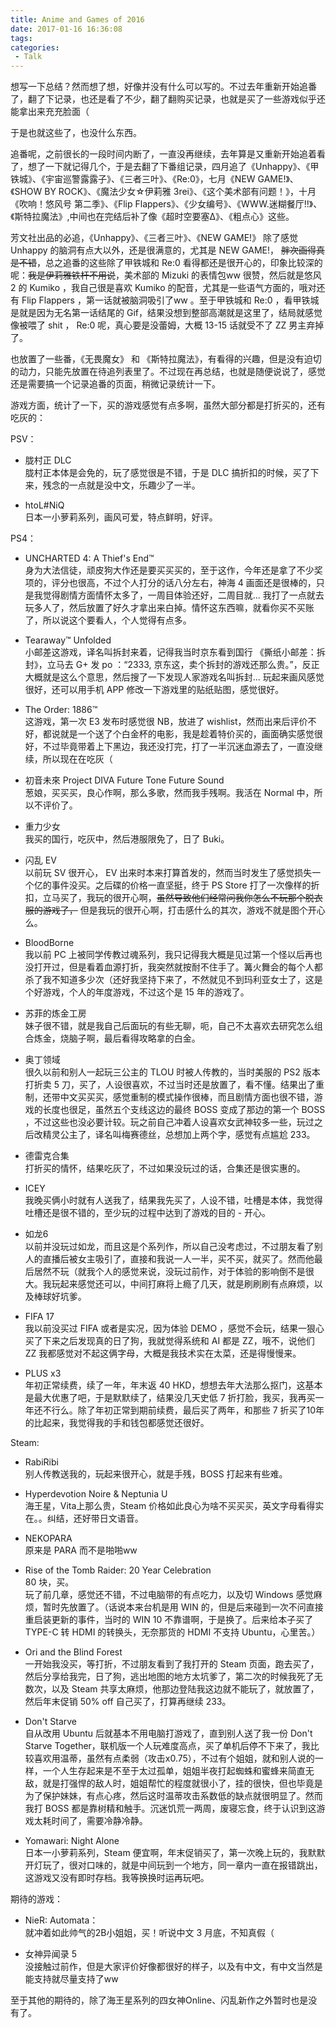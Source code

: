 ```yaml
---
title: Anime and Games of 2016
date: 2017-01-16 16:36:08
tags:
categories:
 - Talk
---
```

想写一下总结？然而想了想，好像并没有什么可以写的。不过去年重新开始追番了，翻了下记录，也还是看了不少，翻了翻购买记录，也就是买了一些游戏似乎还能拿出来充充脸面（  

于是也就这些了，也没什么东西。  

<!--more-->
追番呢，之前很长的一段时间内断了，一直没再继续，去年算是又重新开始追着看了，想了一下就记得几个，于是去翻了下番组记录，四月追了《Unhappy》、《甲铁城》、《宇宙巡警露露子》、《三者三叶》、《Re:0》，七月《NEW GAME!》、《SHOW BY ROCK》、《魔法少女☆伊莉雅 3rei》、《这个美术部有问题！》，十月《吹响！悠风号 第二季》、《Flip Flappers》、《少女编号》、《WWW.迷糊餐厅!!》、《斯特拉魔法》,中间也在完结后补了像《超时空要塞Δ》、《粗点心》这些。

芳文社出品的必追，《Unhappy》、《三者三叶》、《NEW GAME!》 除了感觉 Unhappy 的脑洞有点大以外，还是很满意的，尤其是 NEW GAME!， <s>胖次画得真是不错</s>，总之追番的这些除了甲铁城和 Re:0 看得都还是很开心的，印象比较深的呢：<s>我是伊莉雅铁杆不用说</s>，美术部的 Mizuki 的表情包ww 很赞，然后就是悠风2 的 Kumiko ，我自己很是喜欢 Kumiko 的配音，尤其是一些语气方面的，哦对还有 Flip Flappers ，第一话就被脑洞吸引了ww 。至于甲铁城和 Re:0 ，看甲铁城是就是因为无名第一话结尾的 Gif，结果没想到整部高潮就是这里了，结局就感觉像被喂了 shit ， Re:0 呢，真心要是没蕾姆，大概 13-15 话就受不了 ZZ 男主弃掉了。

也放置了一些番，《无畏魔女》 和 《斯特拉魔法》，有看得的兴趣，但是没有迫切的动力，只能先放置在待追列表里了。不过现在再总结，也就是随便说说了，感觉还是需要搞一个记录追番的页面，稍微记录统计一下。  

游戏方面，统计了一下，买的游戏感觉有点多啊，虽然大部分都是打折买的，还有吃灰的：

PSV：
- 胧村正 DLC  
胧村正本体是会免的，玩了感觉很是不错，于是 DLC 搞折扣的时候，买了下来，残念的一点就是没中文，乐趣少了一半。  

- htoL#NiQ  
日本一小萝莉系列，画风可爱，特点鲜明，好评。

PS4：  
- UNCHARTED 4: A Thief's End™  
身为大法信徒，顽皮狗大作还是要买买买的，至于这作，今年还是拿了不少奖项的，评分也很高，不过个人打分的话八分左右，神海 4 画面还是很棒的，只是我觉得剧情方面情怀太多了，一周目体验还好，二周目就... 我打了一点就去玩多人了，然后放置了好久才拿出来白掉。情怀这东西嘛，就看你买不买账了，所以说这个要看人，个人觉得有点多。

- Tearaway™ Unfolded  
小邮差这游戏，译名叫拆封来着，记得我当时京东看到国行 《撕纸小邮差：拆封》，立马去 G+ 发 po ：“2333, 京东这，卖个拆封的游戏还那么贵。”，反正大概就是这么个意思，然后搜了一下发现人家游戏名叫拆封... 玩起来画风感觉很好，还可以用手机 APP 修改一下游戏里的贴纸贴图，感觉很好。

- The Order: 1886™  
这游戏，第一次 E3 发布时感觉很 NB，放进了 wishlist，然而出来后评价不好，都说就是一个送了个白金杯的电影，我是趁着特价买的，画面确实感觉很好，不过毕竟带着上下黑边，我还没打完，打了一半沉迷血源去了，一直没继续，所以现在在吃灰（

- 初音未來 Project DIVA Future Tone Future Sound  
葱娘，买买买，良心作啊，那么多歌，然而我手残啊。我活在 Normal 中，所以不评价了。

- 重力少女  
我买的国行，吃灰中，然后港服限免了，日了 Buki。  

- 闪乱 EV  
以前玩 SV 很开心， EV 出来时本来打算首发的，然而当时发生了感觉损失一个亿的事件没买。之后碟的价格一直坚挺，终于 PS Store 打了一次像样的折扣，立马买了，我玩的很开心啊，<s>虽然导致他们经常问我你怎么不玩那个脱衣服的游戏了，</s> 但是我玩的很开心啊，打击感什么的其次，游戏不就是图个开心么。  

- BloodBorne  
我以前 PC 上被同学传教过魂系列，我只记得我大概是见过第一个怪以后再也没打开过，但是看着血源打折，我突然就按耐不住手了。篝火舞会的每个人都杀了我不知道多少次（还好我坚持下来了，不然就见不到玛利亚女士了，这是个好游戏，个人的年度游戏，不过这个是 15 年的游戏了。

- 苏菲的炼金工房  
妹子很不错，就是我自己后面玩的有些无聊，呃，自己不太喜欢去研究怎么组合炼金，烧脑子啊，最后看得攻略拿的白金。  

- 奥丁领域  
很久以前和别人一起玩三公主的 TLOU 时被人传教的，当时美服的 PS2 版本打折卖 5 刀，买了，人设很喜欢，不过当时还是放置了，看不懂。结果出了重制，还带中文买买买，感觉重制的模式操作很棒，而且剧情方面也很不错，游戏的长度也很足，虽然五个支线这边的最终 BOSS 变成了那边的第一个 BOSS ，不过这些也没必要计较。玩之前自己冲着人设喜欢女武神较多一些，玩过之后改精灵公主了，译名叫梅赛德丝，总想加上两个字，感觉有点尴尬 233。

- 德雷克合集  
打折买的情怀，结果吃灰了，不过如果没玩过的话，合集还是很实惠的。

- ICEY  
我晚买俩小时就有人送我了，结果我先买了，人设不错，吐槽是本体，我觉得吐槽还是很不错的，至少玩的过程中达到了游戏的目的 - 开心。

- 如龙6  
以前并没玩过如龙，而且这是个系列作，所以自己没考虑过，不过朋友看了别人的直播后被女主吸引了，直接和我说一人一半，买不买，就买了。然而他最后居然不玩（就我个人的感觉来说，没玩过前作，对于体验的影响倒不是很大。我玩起来感觉还可以，中间打麻将上瘾了几天，就是刷刷刷有点麻烦，以及棒球好坑爹。

- FIFA 17  
我以前没买过 FIFA 或者是实况，因为体验 DEMO ，感觉不会玩，结果一狠心买了下来之后发现真的日了狗，我就觉得系统和 AI 都是 ZZ，哦不，说他们 ZZ 我都感觉对不起这俩字母，大概是我技术实在太菜，还是得慢慢来。

- PLUS x3  
年初正常续费，续了一年，年末返 40 HKD，想想去年大法那么抠门，这基本是最大优惠了吧，于是默默续了，结果没几天史低 7 折打脸，我买，我再买一年还不行么。除了年初正常到期前续费，最后买了两年，和那些 7 折买了10年的比起来，我觉得我的手和钱包都感觉还很好。

Steam:  
- RabiRibi  
别人传教送我的，玩起来很开心，就是手残，BOSS 打起来有些难。

- Hyperdevotion Noire & Neptunia U  
海王星，Vita上那么贵，Steam 价格如此良心为啥不买买买，英文字母看得实在。。纠结，还好带日文语音。  

- NEKOPARA  
原来是 PARA 而不是啪啪ww

- Rise of the Tomb Raider: 20 Year Celebration  
80 块，买。  
玩了前几章，感觉还不错，不过电脑带的有点吃力，以及切 Windows 感觉麻烦，暂时先放置了。（话说本来台机是用 WIN 的，但是后来碰到一次不问直接重启装更新的事件，当时的 WIN 10 不靠谱啊，于是换了。后来给本子买了 TYPE-C 转 HDMI 的转换头，无奈那货的 HDMI 不支持 Ubuntu，心里苦。）

- Ori and the Blind Forest  
一开始我没买，等打折，不过朋友看到了我打开的 Steam 页面，跑去买了，然后分享给我完，日了狗，逃出地图的地方太坑爹了，第二次的时候我死了无数次，以及 Steam 共享太麻烦，他那边登陆我这边就不能玩了，就放置了，然后年末促销 50% off 自己买了，打算再继续 233。

- Don't Starve  
自从改用 Ubuntu 后就基本不用电脑打游戏了，直到别人送了我一份 Don't Starve Together，联机版一个人玩难度高点，买了单机后停不下来了，我比较喜欢用温蒂，虽然有点柔弱（攻击x0.75），不过有个姐姐，就和别人说的一样，一个人生存起来是不至于太过孤单，姐姐半夜打起蜘蛛和蜜蜂来简直无敌，就是打强悍的敌人时，姐姐帮忙的程度就很小了，挂的很快，但也毕竟是为了保护妹妹，有点心疼，然后这时温蒂攻击系数低的缺点就很明显了。然而我打 BOSS 都是靠树精和触手。沉迷饥荒一两周，废寝忘食，终于认识到这游戏太耗时间了，需要冷静冷静。  

- Yomawari: Night Alone   
日本一小萝莉系列，Steam 便宜啊，年末促销买了，第一次晚上玩的，我默默开灯玩了，很对口味的，就是中间玩到一个地方，同一章内一直在报错跳出，这游戏又没有即时存档。我等换换时运再玩吧。  

期待的游戏：  
- NieR: Automata：  
就冲着如此帅气的2B小姐姐，买！听说中文 3 月底，不知真假（

- 女神异闻录 5  
没接触过前作，但是大家评价好像都很好的样子，以及有中文，有中文当然是能支持就尽量支持了ww

至于其他的期待的，除了海王星系列的四女神Online、闪乱新作之外暂时也是没有了。

